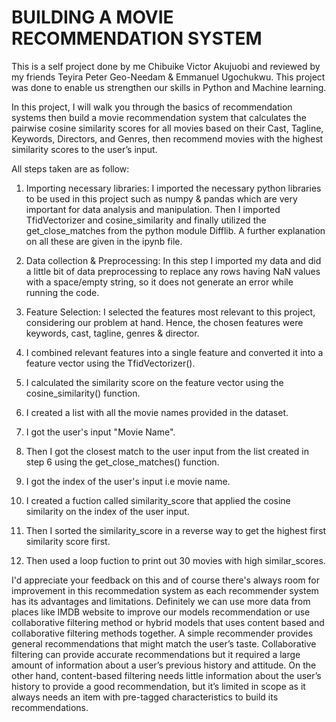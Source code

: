 # BUILDING A MOVIE RECOMMENDATION SYSTEM

This is a self project done by me Chibuike Victor Akujuobi and reviewed by my friends Teyira Peter Geo-Needam & Emmanuel Ugochukwu. This project was done to enable us strengthen our skills in Python and Machine learning.

In this project, I will walk you through the basics of recommendation systems then build a movie recommendation system that calculates the pairwise cosine similarity scores for all movies based on their Cast, Tagline, Keywords, Directors, and Genres, then recommend movies with the highest similarity scores to the user’s input.

All steps taken are as follow:

1. Importing necessary libraries: I imported the necessary python libraries to be used in this project such as numpy & pandas which are very important for data analysis and manipulation. Then I imported TfidVectorizer and cosine_similarity and finally utilized the get_close_matches from the python module Difflib. A further explanation on all these are given in the ipynb file.

2. Data collection & Preprocessing: In this step I imported my data and did a little bit of data preprocessing to replace any rows having NaN values with a space/empty string, so it does not generate an error while running the code.

3. Feature Selection: I selected the features most relevant to this project, considering our problem at hand. Hence, the chosen features were keywords, cast, tagline, genres & director.

4. I combined relevant features into a single feature and converted it into a feature vector using the TfidVectorizer().

5. I calculated the similarity score on the feature vector using the cosine_similarity() function.

6. I created a list with all the movie names provided in the dataset.

7. I got the user's input "Movie Name".

8. Then I got the closest match to the user input from the list created in step 6 using the get_close_matches() function.

9. I got the index of the user's input i.e movie name.

10. I created a fuction called similarity_score that applied the cosine similarity on the index of the user input.

11. Then I sorted the similarity_score in a reverse way to get the highest first similarity score first.

12. Then used a loop fuction to print out 30 movies with high similar_scores.

I'd appreciate your feedback on this and of course there's always room for improvement in this recommedation system as each recommender system has its advantages and limitations. Definitely we can use more data from places like IMDB website to improve our models recommendation or use collaborative filtering method or hybrid models that uses content based and collaborative filtering methods together. A simple recommender provides general recommendations that might match the user’s taste. Collaborative filtering can provide accurate recommendations but it required a large amount of information about a user’s previous history and attitude. On the other hand, content-based filtering needs little information about the user’s history to provide a good recommendation, but it’s limited in scope as it always needs an item with pre-tagged characteristics to build its recommendations.
